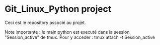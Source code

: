 # Git_Linux_Python project

Ceci est le repository associé au projet.

Note importante : le main python est executé dans la session "Session_active" de tmux. Pour y acceder : tmux attach -t Session_active
